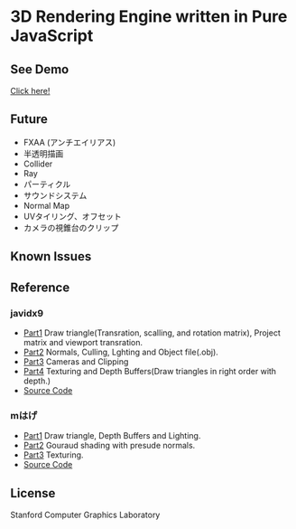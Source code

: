 # 3D Rendering Engine written in Pure JavaScript

## See Demo

[Click here!](https://ruchi12377.github.io/3dcube)

## Future

- FXAA (アンチエイリアス)
- 半透明描画
- Collider
- Ray
- パーティクル
- サウンドシステム
- Normal Map
- UVタイリング、オフセット
- カメラの視錐台のクリップ

## Known Issues

## Reference

### javidx9

- [Part1](https://youtu.be/ih20l3pJoeU) Draw triangle(Transration, scalling, and rotation matrix), Project matrix and viewport transration.
- [Part2](https://youtu.be/XgMWc6LumG4) Normals, Culling, Lghting and Object file(.obj).
- [Part3](https://youtu.be/HXSuNxpCzdM) Cameras and Clipping
- [Part4](https://youtu.be/nBzCS-Y0FcY) Texturing and Depth Buffers(Draw triangles in right order with depth.)
- [Source Code](https://github.com/OneLoneCoder/Javidx9/tree/master/ConsoleGameEngine/BiggerProjects/Engine3D)

### mはげ

- [Part1](https://youtu.be/jc7tVJ_rMKw) Draw triangle, Depth Buffers and Lighting.
- [Part2](https://youtu.be/f8nuBgFo0gE) Gouraud shading with presude normals.
- [Part3](https://youtu.be/gPrYT93Noh8) Texturing.
- [Source Code](https://github.com/MhageGH/3D_Graphics_Basic)

## License

Stanford Computer Graphics Laboratory
